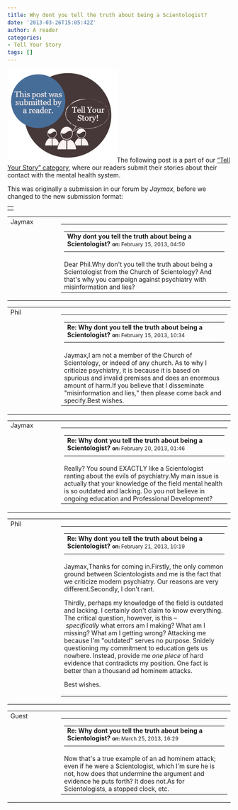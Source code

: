```yaml
---
title: Why dont you tell the truth about being a Scientologist?
date: '2013-03-26T15:05:42Z'
author: A reader
categories:
- Tell Your Story
tags: []
---
```


<a href="/images/tell-your-story.png"><img class="alignleft size-full wp-image-1519" alt="This post was submitted by a reader." src="/images/tell-your-story.png" width="247" height="209" /></a>The following post is a part of our <a href="https://www.behaviorismandmentalhealth.com/category/tell-your-story/">“Tell Your Story” category</a>, where our readers submit their stories about their contact with the mental health system.

This was originally a submission in our forum by <em>Jaymax</em>, before we changed to the new submission format:
<table width="100%">
<tbody>
<tr>
<th></th>
</tr>
</tbody>
</table>
<table id="postid-27" width="100%">
<tbody>
<tr>
<td valign="top" width="100">Jaymax
<div></div></td>
<td valign="top">
<table width="100%" cellspacing="0" cellpadding="0">
<tbody>
<tr>
<td valign="top">
<table width="100%" border="0" cellspacing="0" cellpadding="0">
<tbody>
<tr>
<td colspan="3"><strong>Why dont you tell the truth about being a Scientologist?</strong>
<small><strong>on: </strong>February 15, 2013, 04:50</small></td>
</tr>
<tr>
<td nowrap="nowrap" width="10%"></td>
<td nowrap="nowrap" width="10%"></td>
<td nowrap="nowrap" width="10%"></td>
</tr>
</tbody>
</table>
</td>
</tr>
<tr>
<td colspan="2" valign="top">Dear Phil.Why don't you tell the truth about being a Scientologist from the Church of Scientology? And that's why you campaign against psychiatry with misinformation and lies?</td>
</tr>
</tbody>
</table>
</td>
</tr>
</tbody>
</table>
<table id="postid-28" width="100%">
<tbody>
<tr>
<td valign="top" width="100">Phil
<div></div></td>
<td valign="top">
<table width="100%" cellspacing="0" cellpadding="0">
<tbody>
<tr>
<td valign="top">
<table width="100%" border="0" cellspacing="0" cellpadding="0">
<tbody>
<tr>
<td colspan="3"><strong>Re: Why dont you tell the truth about being a Scientologist?</strong>
<small><strong>on: </strong>February 15, 2013, 10:34</small></td>
</tr>
<tr>
<td nowrap="nowrap" width="10%"></td>
<td nowrap="nowrap" width="10%"></td>
<td nowrap="nowrap" width="10%"></td>
</tr>
</tbody>
</table>
</td>
</tr>
<tr>
<td colspan="2" valign="top">Jaymax,I am not a member of the Church of Scientology, or indeed of any church. As to why I criticize psychiatry, it is because it is based on spurious and invalid premises and does an enormous amount of harm.If you believe that I disseminate "misinformation and lies," then please come back and specify.Best wishes.</td>
</tr>
</tbody>
</table>
</td>
</tr>
</tbody>
</table>
<table id="postid-29" width="100%">
<tbody>
<tr>
<td valign="top" width="100">Jaymax
<div></div></td>
<td valign="top">
<table width="100%" cellspacing="0" cellpadding="0">
<tbody>
<tr>
<td valign="top">
<table width="100%" border="0" cellspacing="0" cellpadding="0">
<tbody>
<tr>
<td colspan="3"><strong>Re: Why dont you tell the truth about being a Scientologist?</strong>
<small><strong>on: </strong>February 20, 2013, 01:46</small></td>
</tr>
<tr>
<td nowrap="nowrap" width="10%"></td>
<td nowrap="nowrap" width="10%"></td>
<td nowrap="nowrap" width="10%"></td>
</tr>
</tbody>
</table>
</td>
</tr>
<tr>
<td colspan="2" valign="top">Really? You sound EXACTLY like a Scientologist ranting about the evils of psychiatry.My main issue is actually that your knowledge of the field mental health is so outdated and lacking. Do you not believe in ongoing education and Professional Development?</td>
</tr>
</tbody>
</table>
</td>
</tr>
</tbody>
</table>
<table id="postid-30" width="100%">
<tbody>
<tr>
<td valign="top" width="100">Phil
<div></div></td>
<td valign="top">
<table width="100%" cellspacing="0" cellpadding="0">
<tbody>
<tr>
<td valign="top">
<table width="100%" border="0" cellspacing="0" cellpadding="0">
<tbody>
<tr>
<td colspan="3"><strong>Re: Why dont you tell the truth about being a Scientologist?</strong>
<small><strong>on: </strong>February 21, 2013, 10:19</small></td>
</tr>
<tr>
<td nowrap="nowrap" width="10%"></td>
<td nowrap="nowrap" width="10%"></td>
<td nowrap="nowrap" width="10%"></td>
</tr>
</tbody>
</table>
</td>
</tr>
<tr>
<td colspan="2" valign="top">Jaymax,Thanks for coming in.Firstly, the only common ground between Scientologists and me is the fact that we criticize modern psychiatry. Our reasons are very different.Secondly, I don't rant.

Thirdly, perhaps my knowledge of the field is outdated and lacking. I certainly don't claim to know everything. The critical question, however, is this – <i>specifically</i> what errors am I making? What am I missing? What am I getting wrong? Attacking me because I'm "outdated" serves no purpose. Snidely questioning my commitment to education gets us nowhere. Instead, provide me <i>one piece</i> of hard evidence that contradicts my position. One fact is better than a thousand ad hominem attacks.

Best wishes.</td>
</tr>
</tbody>
</table>
</td>
</tr>
</tbody>
</table>
<table id="postid-33" width="100%">
<tbody>
<tr>
<td valign="top" width="100">Guest
<div></div></td>
<td valign="top">
<table width="100%" cellspacing="0" cellpadding="0">
<tbody>
<tr>
<td valign="top">
<table width="100%" border="0" cellspacing="0" cellpadding="0">
<tbody>
<tr>
<td colspan="3"><strong>Re: Why dont you tell the truth about being a Scientologist?</strong>
<small><strong>on: </strong>March 25, 2013, 16:29</small></td>
</tr>
<tr>
<td nowrap="nowrap" width="10%"></td>
<td nowrap="nowrap" width="10%"></td>
<td nowrap="nowrap" width="10%"></td>
</tr>
</tbody>
</table>
</td>
</tr>
<tr>
<td colspan="2" valign="top">Now that's a true example of an ad hominem attack; even if he were a Scientologist, which I'm sure he is not, how does that undermine the argument and evidence he puts forth? It does not.As for Scientologists, a stopped clock, etc.</td>
</tr>
</tbody>
</table>
</td>
</tr>
</tbody>
</table>